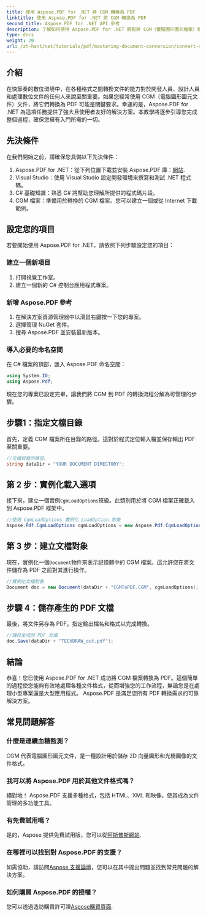 ```yaml
---
title: 使用 Aspose.PDF for .NET 將 CGM 轉換為 PDF
linktitle: 使用 Aspose.PDF for .NET 將 CGM 轉換為 PDF
second_title: Aspose.PDF for .NET API 參考
description: 了解如何使用 Aspose.PDF for .NET 輕鬆將 CGM（電腦圖形圖元檔案）檔案轉換為 PDF 格式。非常適合開發人員和設計師。
type: docs
weight: 20
url: /zh-hant/net/tutorials/pdf/mastering-document-conversion/convert-cgm-to-pdf/
---
```

## 介紹

在快節奏的數位環境中，在各種格式之間轉換文件的能力對於開發人員、設計人員和處理數位文件的任何人來說至關重要。如果您經常使用 CGM（電腦圖形圖元文件）文件，將它們轉換為 PDF 可能是關鍵要求。幸運的是，Aspose.PDF for .NET 為這項任務提供了強大且使用者友好的解決方案。本教學將逐步引導您完成整個過程，確保您擁有入門所需的一切。

## 先決條件

在我們開始之前，請確保您具備以下先決條件：

1.  Aspose.PDF for .NET：從下列位置下載並安裝 Aspose.PDF 庫：[網站](https://releases.aspose.com/pdf/net/).
2. Visual Studio：使用 Visual Studio 設定開發環境來撰寫和測試 .NET 程式碼。
3. C# 基礎知識：熟悉 C# 將幫助您理解所提供的程式碼片段。
4. CGM 檔案：準備用於轉換的 CGM 檔案。您可以建立一個或從 Internet 下載範例。

## 設定您的項目

若要開始使用 Aspose.PDF for .NET，請依照下列步驟設定您的項目：

### 建立一個新項目

1. 打開視覺工作室。
2. 建立一個新的 C# 控制台應用程式專案。

### 新增 Aspose.PDF 參考

1. 在解決方案資源管理器中以滑鼠右鍵按一下您的專案。
2. 選擇管理 NuGet 套件。
3. 搜尋 Aspose.PDF 並安裝最新版本。

### 導入必要的命名空間

在 C# 檔案的頂部，匯入 Aspose.PDF 命名空間：

```csharp
using System.IO;
using Aspose.Pdf;
```

現在您的專案已設定完畢，讓我們將 CGM 到 PDF 的轉換流程分解為可管理的步驟。

## 步驟1：指定文檔目錄

首先，定義 CGM 檔案所在目錄的路徑。這對於程式定位輸入檔並保存輸出 PDF 至關重要。

```csharp
//文檔目錄的路徑。
string dataDir = "YOUR DOCUMENT DIRECTORY";
```

## 第 2 步：實例化載入選項

接下來，建立一個實例`CgmLoadOptions`班級。此類別用於將 CGM 檔案正確載入到 Aspose.PDF 框架中。

```csharp
//使用 CgmLoadOptions 實例化 LoadOption 對象
Aspose.Pdf.CgmLoadOptions cgmLoadOptions = new Aspose.Pdf.CgmLoadOptions();
```

## 第 3 步：建立文檔對象

現在，實例化一個`Document`物件來表示記憶體中的 CGM 檔案。這允許您在將文件儲存為 PDF 之前對其進行操作。

```csharp
//實例化文檔對象
Document doc = new Document(dataDir + "CGMToPDF.CGM", cgmLoadOptions);
```

## 步驟 4：儲存產生的 PDF 文檔

最後，將文件另存為 PDF。指定輸出檔名和格式以完成轉換。

```csharp
//儲存生成的 PDF 文檔
doc.Save(dataDir + "TECHDRAW_out.pdf");
```

## 結論

恭喜！您已使用 Aspose.PDF for .NET 成功將 CGM 檔案轉換為 PDF。這個簡單的過程使您能夠有效地處理各種文件格式，從而增強您的工作流程，無論您是在處理小型專案還是大型應用程式。 Aspose.PDF 是滿足您所有 PDF 轉換需求的可靠解決方案。

## 常見問題解答

### 什麼是連續血糖監測？

CGM 代表電腦圖形圖元文件，是一種設計用於儲存 2D 向量圖形和光柵圖像的文件格式。

### 我可以將 Aspose.PDF 用於其他文件格式嗎？

絕對地！ Aspose.PDF 支援多種格式，包括 HTML、XML 和映像，使其成為文件管理的多功能工具。

### 有免費試用嗎？

是的，Aspose 提供免費試用版，您可以從[阿斯普斯網站](https://releases.aspose.com/).

### 在哪裡可以找到對 Aspose.PDF 的支援？

如需協助，請訪問[Aspose 支援論壇](https://forum.aspose.com/c/pdf/10)，您可以在其中提出問題並找到常見問題的解決方案。

### 如何購買 Aspose.PDF 的授權？

您可以透過造訪購買許可證[Aspose購買頁面](https://purchase.conholdate.com/buy).